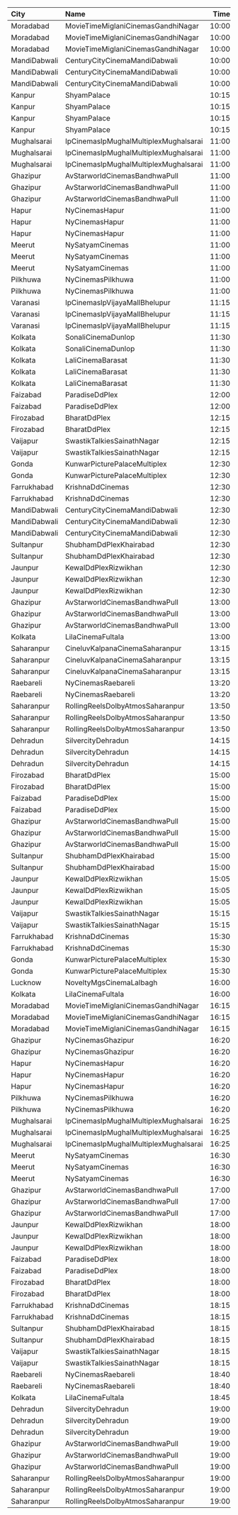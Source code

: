 | City         | Name                                  |  Time | Type           | Price | Capacity | Booked |
| :----------- | :------------------------------------ | ----: | :------------- | ----: | -------: | -----: |
| Moradabad    | MovieTimeMiglaniCinemasGandhiNagar    | 10:00 | Platinum       |  299₹ |        5 |      0 |
| Moradabad    | MovieTimeMiglaniCinemasGandhiNagar    | 10:00 | Gold           |  149₹ |       97 |      0 |
| Moradabad    | MovieTimeMiglaniCinemasGandhiNagar    | 10:00 | Silver         |  149₹ |       51 |      0 |
| MandiDabwali | CenturyCityCinemaMandiDabwali         | 10:00 | Platinum       |  230₹ |        9 |      0 |
| MandiDabwali | CenturyCityCinemaMandiDabwali         | 10:00 | Gold           |  190₹ |       41 |      0 |
| MandiDabwali | CenturyCityCinemaMandiDabwali         | 10:00 | Silver         |  160₹ |       57 |      0 |
| Kanpur       | ShyamPalace                           | 10:15 | Balcony        |   90₹ |      196 |    140 |
| Kanpur       | ShyamPalace                           | 10:15 | Gold           |   70₹ |      196 |    140 |
| Kanpur       | ShyamPalace                           | 10:15 | Family         |   50₹ |      240 |      0 |
| Kanpur       | ShyamPalace                           | 10:15 | ClassFirst     |   40₹ |      192 |    192 |
| Mughalsarai  | IpCinemasIpMughalMultiplexMughalsarai | 11:00 | Silver         |  100₹ |       66 |      0 |
| Mughalsarai  | IpCinemasIpMughalMultiplexMughalsarai | 11:00 | Gold           |  150₹ |      115 |      0 |
| Mughalsarai  | IpCinemasIpMughalMultiplexMughalsarai | 11:00 | Diamond        |  200₹ |        6 |      0 |
| Ghazipur     | AvStarworldCinemasBandhwaPull         | 11:00 | Diamond        |  200₹ |       38 |     20 |
| Ghazipur     | AvStarworldCinemasBandhwaPull         | 11:00 | Gold           |  170₹ |       67 |     42 |
| Ghazipur     | AvStarworldCinemasBandhwaPull         | 11:00 | Silver         |  150₹ |      130 |     92 |
| Hapur        | NyCinemasHapur                        | 11:00 | Gl             |  110₹ |       62 |      0 |
| Hapur        | NyCinemasHapur                        | 11:00 | Pl             |  130₹ |      166 |      0 |
| Hapur        | NyCinemasHapur                        | 11:00 | Pr             |  200₹ |       12 |      0 |
| Meerut       | NySatyamCinemas                       | 11:00 | Ex             |  100₹ |       92 |      0 |
| Meerut       | NySatyamCinemas                       | 11:00 | Nl             |   90₹ |      500 |    454 |
| Meerut       | NySatyamCinemas                       | 11:00 | Pl             |  110₹ |      179 |      0 |
| Pilkhuwa     | NyCinemasPilkhuwa                     | 11:00 | Gl             |   90₹ |       26 |      0 |
| Pilkhuwa     | NyCinemasPilkhuwa                     | 11:00 | Pl             |  110₹ |       52 |      0 |
| Varanasi     | IpCinemasIpVijayaMallBhelupur         | 11:15 | Gold           |  200₹ |      222 |    112 |
| Varanasi     | IpCinemasIpVijayaMallBhelupur         | 11:15 | Silver         |  160₹ |      144 |     72 |
| Varanasi     | IpCinemasIpVijayaMallBhelupur         | 11:15 | Platinum       |  550₹ |       14 |      7 |
| Kolkata      | SonaliCinemaDunlop                    | 11:30 | DressCircle    |  110₹ |      290 |    255 |
| Kolkata      | SonaliCinemaDunlop                    | 11:30 | RearStall      |   70₹ |      936 |    919 |
| Kolkata      | LaliCinemaBarasat                     | 11:30 | DressCircle    |  100₹ |       22 |     16 |
| Kolkata      | LaliCinemaBarasat                     | 11:30 | Balcony        |   70₹ |      169 |    142 |
| Kolkata      | LaliCinemaBarasat                     | 11:30 | RearStall      |   50₹ |      270 |    216 |
| Faizabad     | ParadiseDdPlex                        | 12:00 | Diamond        |   99₹ |      100 |      0 |
| Faizabad     | ParadiseDdPlex                        | 12:00 | Gold           |   99₹ |      100 |      0 |
| Firozabad    | BharatDdPlex                          | 12:15 | Diamond        |   99₹ |      100 |      0 |
| Firozabad    | BharatDdPlex                          | 12:15 | Gold           |   99₹ |      100 |      0 |
| Vaijapur     | SwastikTalkiesSainathNagar            | 12:15 | FamilyClass    |   90₹ |       20 |      0 |
| Vaijapur     | SwastikTalkiesSainathNagar            | 12:15 | GoldClass      |   70₹ |      240 |      0 |
| Gonda        | KunwarPicturePalaceMultiplex          | 12:30 | Diamond        |  200₹ |      100 |      0 |
| Gonda        | KunwarPicturePalaceMultiplex          | 12:30 | Gold           |  160₹ |      100 |      0 |
| Farrukhabad  | KrishnaDdCinemas                      | 12:30 | Diamond        |  200₹ |      100 |      0 |
| Farrukhabad  | KrishnaDdCinemas                      | 12:30 | Gold           |  150₹ |      100 |      0 |
| MandiDabwali | CenturyCityCinemaMandiDabwali         | 12:30 | Platinum       |  230₹ |        9 |      0 |
| MandiDabwali | CenturyCityCinemaMandiDabwali         | 12:30 | Gold           |  190₹ |       39 |      0 |
| MandiDabwali | CenturyCityCinemaMandiDabwali         | 12:30 | Silver         |  160₹ |       54 |      0 |
| Sultanpur    | ShubhamDdPlexKhairabad                | 12:30 | Diamond        |   99₹ |      100 |      0 |
| Sultanpur    | ShubhamDdPlexKhairabad                | 12:30 | Gold           |   99₹ |      100 |      0 |
| Jaunpur      | KewalDdPlexRizwikhan                  | 12:30 | Diamond        |   99₹ |      100 |      0 |
| Jaunpur      | KewalDdPlexRizwikhan                  | 12:30 | Gold           |   99₹ |      100 |      0 |
| Jaunpur      | KewalDdPlexRizwikhan                  | 12:30 | Platinum       |   99₹ |      100 |      0 |
| Ghazipur     | AvStarworldCinemasBandhwaPull         | 13:00 | Diamond        |  200₹ |       38 |     20 |
| Ghazipur     | AvStarworldCinemasBandhwaPull         | 13:00 | Gold           |  170₹ |       67 |     42 |
| Ghazipur     | AvStarworldCinemasBandhwaPull         | 13:00 | Silver         |  150₹ |      130 |     92 |
| Kolkata      | LilaCinemaFultala                     | 13:00 | Balcony        |   60₹ |       28 |      0 |
| Saharanpur   | CineluvKalpanaCinemaSaharanpur        | 13:15 | Platinum       |  200₹ |       30 |      0 |
| Saharanpur   | CineluvKalpanaCinemaSaharanpur        | 13:15 | Silver         |  100₹ |       30 |      0 |
| Saharanpur   | CineluvKalpanaCinemaSaharanpur        | 13:15 | Gold           |  100₹ |       30 |      0 |
| Raebareli    | NyCinemasRaebareli                    | 13:20 | Dm             |  150₹ |       91 |      0 |
| Raebareli    | NyCinemasRaebareli                    | 13:20 | Gl             |  100₹ |      156 |      0 |
| Saharanpur   | RollingReelsDolbyAtmosSaharanpur      | 13:50 | GoldClass      |  200₹ |       24 |     19 |
| Saharanpur   | RollingReelsDolbyAtmosSaharanpur      | 13:50 | ExecutiveClass |  100₹ |      171 |    125 |
| Saharanpur   | RollingReelsDolbyAtmosSaharanpur      | 13:50 | ClassicClasss  |  100₹ |       81 |     41 |
| Dehradun     | SilvercityDehradun                    | 14:15 | Gold           |   99₹ |      178 |      0 |
| Dehradun     | SilvercityDehradun                    | 14:15 | Platinum       |  149₹ |       11 |      0 |
| Dehradun     | SilvercityDehradun                    | 14:15 | Silver         |   99₹ |       68 |      0 |
| Firozabad    | BharatDdPlex                          | 15:00 | Diamond        |   99₹ |      100 |      0 |
| Firozabad    | BharatDdPlex                          | 15:00 | Gold           |   99₹ |      100 |      0 |
| Faizabad     | ParadiseDdPlex                        | 15:00 | Diamond        |   99₹ |      100 |      0 |
| Faizabad     | ParadiseDdPlex                        | 15:00 | Gold           |   99₹ |      100 |      0 |
| Ghazipur     | AvStarworldCinemasBandhwaPull         | 15:00 | Diamond        |  200₹ |       38 |     20 |
| Ghazipur     | AvStarworldCinemasBandhwaPull         | 15:00 | Gold           |  170₹ |       67 |     42 |
| Ghazipur     | AvStarworldCinemasBandhwaPull         | 15:00 | Silver         |  150₹ |      130 |     92 |
| Sultanpur    | ShubhamDdPlexKhairabad                | 15:00 | Diamond        |   99₹ |      100 |      0 |
| Sultanpur    | ShubhamDdPlexKhairabad                | 15:00 | Gold           |   99₹ |      100 |      0 |
| Jaunpur      | KewalDdPlexRizwikhan                  | 15:05 | Diamond        |   99₹ |      100 |      0 |
| Jaunpur      | KewalDdPlexRizwikhan                  | 15:05 | Gold           |   99₹ |      100 |      0 |
| Jaunpur      | KewalDdPlexRizwikhan                  | 15:05 | Platinum       |   99₹ |      100 |      0 |
| Vaijapur     | SwastikTalkiesSainathNagar            | 15:15 | FamilyClass    |   90₹ |       20 |      0 |
| Vaijapur     | SwastikTalkiesSainathNagar            | 15:15 | GoldClass      |   70₹ |      240 |      0 |
| Farrukhabad  | KrishnaDdCinemas                      | 15:30 | Diamond        |  200₹ |      100 |      0 |
| Farrukhabad  | KrishnaDdCinemas                      | 15:30 | Gold           |  150₹ |      100 |      0 |
| Gonda        | KunwarPicturePalaceMultiplex          | 15:30 | Diamond        |  200₹ |      100 |      0 |
| Gonda        | KunwarPicturePalaceMultiplex          | 15:30 | Gold           |  160₹ |      100 |      0 |
| Lucknow      | NoveltyMgsCinemaLalbagh               | 16:00 | Classic        |  110₹ |      107 |      0 |
| Kolkata      | LilaCinemaFultala                     | 16:00 | Balcony        |   60₹ |       28 |      0 |
| Moradabad    | MovieTimeMiglaniCinemasGandhiNagar    | 16:15 | Platinum       |  299₹ |        5 |      2 |
| Moradabad    | MovieTimeMiglaniCinemasGandhiNagar    | 16:15 | Gold           |  149₹ |       58 |      6 |
| Moradabad    | MovieTimeMiglaniCinemasGandhiNagar    | 16:15 | Silver         |  149₹ |       56 |      0 |
| Ghazipur     | NyCinemasGhazipur                     | 16:20 | Go             |  110₹ |       32 |      0 |
| Ghazipur     | NyCinemasGhazipur                     | 16:20 | Pl             |  150₹ |      131 |      0 |
| Hapur        | NyCinemasHapur                        | 16:20 | Gl             |  130₹ |       62 |      0 |
| Hapur        | NyCinemasHapur                        | 16:20 | Pl             |  160₹ |      166 |      0 |
| Hapur        | NyCinemasHapur                        | 16:20 | Pr             |  250₹ |       12 |      0 |
| Pilkhuwa     | NyCinemasPilkhuwa                     | 16:20 | Gl             |  130₹ |       26 |      0 |
| Pilkhuwa     | NyCinemasPilkhuwa                     | 16:20 | Pl             |  160₹ |       52 |      0 |
| Mughalsarai  | IpCinemasIpMughalMultiplexMughalsarai | 16:25 | Silver         |  100₹ |       66 |      0 |
| Mughalsarai  | IpCinemasIpMughalMultiplexMughalsarai | 16:25 | Gold           |  150₹ |      115 |      0 |
| Mughalsarai  | IpCinemasIpMughalMultiplexMughalsarai | 16:25 | Diamond        |  200₹ |        6 |      0 |
| Meerut       | NySatyamCinemas                       | 16:30 | Ex             |  130₹ |       92 |      0 |
| Meerut       | NySatyamCinemas                       | 16:30 | Nl             |  110₹ |      500 |    454 |
| Meerut       | NySatyamCinemas                       | 16:30 | Pl             |  150₹ |      179 |      0 |
| Ghazipur     | AvStarworldCinemasBandhwaPull         | 17:00 | Diamond        |  200₹ |       38 |     20 |
| Ghazipur     | AvStarworldCinemasBandhwaPull         | 17:00 | Gold           |  170₹ |       67 |     42 |
| Ghazipur     | AvStarworldCinemasBandhwaPull         | 17:00 | Silver         |  150₹ |      130 |     92 |
| Jaunpur      | KewalDdPlexRizwikhan                  | 18:00 | Diamond        |   99₹ |      100 |      0 |
| Jaunpur      | KewalDdPlexRizwikhan                  | 18:00 | Gold           |   99₹ |      100 |      0 |
| Jaunpur      | KewalDdPlexRizwikhan                  | 18:00 | Platinum       |   99₹ |      100 |      0 |
| Faizabad     | ParadiseDdPlex                        | 18:00 | Diamond        |   99₹ |      100 |      0 |
| Faizabad     | ParadiseDdPlex                        | 18:00 | Gold           |   99₹ |      100 |      0 |
| Firozabad    | BharatDdPlex                          | 18:00 | Diamond        |   99₹ |      100 |      0 |
| Firozabad    | BharatDdPlex                          | 18:00 | Gold           |   99₹ |      100 |      0 |
| Farrukhabad  | KrishnaDdCinemas                      | 18:15 | Diamond        |  200₹ |      100 |      0 |
| Farrukhabad  | KrishnaDdCinemas                      | 18:15 | Gold           |  150₹ |      100 |      0 |
| Sultanpur    | ShubhamDdPlexKhairabad                | 18:15 | Diamond        |   99₹ |      100 |      0 |
| Sultanpur    | ShubhamDdPlexKhairabad                | 18:15 | Gold           |   99₹ |      100 |      0 |
| Vaijapur     | SwastikTalkiesSainathNagar            | 18:15 | FamilyClass    |   90₹ |       20 |      0 |
| Vaijapur     | SwastikTalkiesSainathNagar            | 18:15 | GoldClass      |   70₹ |      240 |      0 |
| Raebareli    | NyCinemasRaebareli                    | 18:40 | Dm             |  150₹ |       91 |      0 |
| Raebareli    | NyCinemasRaebareli                    | 18:40 | Gl             |  100₹ |      156 |      0 |
| Kolkata      | LilaCinemaFultala                     | 18:45 | Balcony        |   60₹ |       28 |      0 |
| Dehradun     | SilvercityDehradun                    | 19:00 | Gold           |   99₹ |      176 |      0 |
| Dehradun     | SilvercityDehradun                    | 19:00 | Platinum       |  149₹ |       11 |      0 |
| Dehradun     | SilvercityDehradun                    | 19:00 | Silver         |   99₹ |       68 |      0 |
| Ghazipur     | AvStarworldCinemasBandhwaPull         | 19:00 | Diamond        |  200₹ |       38 |     20 |
| Ghazipur     | AvStarworldCinemasBandhwaPull         | 19:00 | Gold           |  170₹ |       67 |     42 |
| Ghazipur     | AvStarworldCinemasBandhwaPull         | 19:00 | Silver         |  150₹ |      130 |     92 |
| Saharanpur   | RollingReelsDolbyAtmosSaharanpur      | 19:00 | GoldClass      |  200₹ |       24 |     17 |
| Saharanpur   | RollingReelsDolbyAtmosSaharanpur      | 19:00 | ExecutiveClass |  100₹ |      195 |    138 |
| Saharanpur   | RollingReelsDolbyAtmosSaharanpur      | 19:00 | ClassicClasss  |  100₹ |       81 |     41 |
